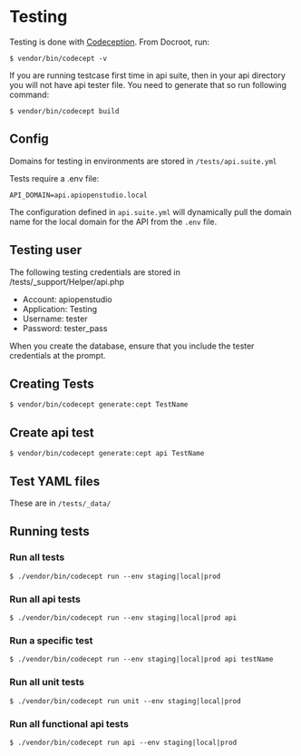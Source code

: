 Testing
=======

Testing is done with [Codeception](http://codeception.com/). From Docroot, run:

    $ vendor/bin/codecept -v

If you are running testcase first time in api suite, then in your api directory
you will not have api tester file. You need to generate that so run following
command:

    $ vendor/bin/codecept build

Config
------

Domains for testing in environments are stored in ```/tests/api.suite.yml```

Tests require a .env file:

    API_DOMAIN=api.apiopenstudio.local

The configuration defined in ```api.suite.yml``` will dynamically pull the
domain name for the local domain for the API from the ```.env``` file.

Testing user
------------

The following testing credentials are stored in /tests/_support/Helper/api.php

* Account: apiopenstudio
* Application: Testing
* Username: tester
* Password: tester_pass

When you create the database, ensure that you include the tester credentials at
the prompt.

Creating Tests
--------------

    $ vendor/bin/codecept generate:cept TestName

Create api test
---------------

    $ vendor/bin/codecept generate:cept api TestName

Test YAML files
---------------

These are in ```/tests/_data/```

Running tests
-------------

### Run all tests

    $ ./vendor/bin/codecept run --env staging|local|prod

### Run all api tests

    $ ./vendor/bin/codecept run --env staging|local|prod api

### Run a specific test

    $ ./vendor/bin/codecept run --env staging|local|prod api testName

### Run all unit tests

    $ ./vendor/bin/codecept run unit --env staging|local|prod

### Run all functional api tests

    $ ./vendor/bin/codecept run api --env staging|local|prod
